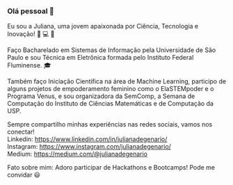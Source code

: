 ### Olá pessoal 👋

Eu sou a Juliana, uma jovem apaixonada por Ciência, Tecnologia e Inovação! :woman: :computer: :purple_heart:

Faço Bacharelado em Sistemas de Informação pela Universidade de São Paulo e sou Técnica em Eletrônica formada pelo Instituto Federal Fluminense. :mortar_board:

Também faço Iniciação Científica na área de Machine Learning, participo de alguns projetos de empoderamento feminino como o ElaSTEMpoder e o Programa Venus, e sou organizadora da SemComp, a Semana de Computação do Instituto de Ciências Matemáticas e de Computação da USP.

Sempre compartilho minhas experiências nas redes sociais, vamos nos conectar!
<br/>Linkedin: https://www.linkedin.com/in/julianadegenario/
<br/>Instagram: https://www.instagram.com/julianadegenario/
<br/>Medium: https://medium.com/@julianadegenario

Fato sobre mim: Adoro participar de Hackathons e Bootcamps! Pode me convidar :smiley:

<!--
**judegenario/judegenario** is a ✨ _special_ ✨ repository because its `README.md` (this file) appears on your GitHub profile.

Here are some ideas to get you started:

- 🔭 I’m currently working on ...
- 🌱 I’m currently learning ...
- 👯 I’m looking to collaborate on ...
- 🤔 I’m looking for help with ...
- 💬 Ask me about ...
- 📫 How to reach me: ...
- 😄 Pronouns: ...
- ⚡ Fun fact: ...
-->
